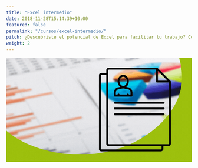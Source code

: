 ```yaml
---
title: "Excel intermedio"
date: 2018-11-28T15:14:39+10:00
featured: false
permalink: "/cursos/excel-intermedio/"
pitch: ¿Descubriste el potencial de Excel para facilitar tu trabajo? Continúa aprendiendo y dominia las funciones
weight: 2
---
```


![Portada de Excel intermedio](/images/cursos/excel-intermedio.gif)
